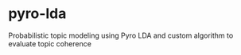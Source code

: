 # pyro-lda
Probabilistic topic modeling using Pyro LDA and custom algorithm to evaluate topic coherence
